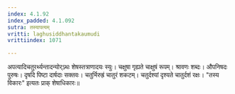 ```yaml
---
index: 4.1.92
index_padded: 4.1.092
sutra: तस्यापत्यम्
vritti: laghusiddhantakaumudi
vrittiindex: 1071

---
```

अपत्यादिचतुरर्थ्यन्तादन्योर्ऽथः शेषस्तत्राणादयः स्युः। चक्षुषा गृह्यते चाक्षुषं रूपम्। श्रावणः शब्दः। औपनिषदः पुरुषः। दृषदि पिष्टा दार्षदाः सक्तवः। चतुर्भिरुह्रं चातुरं शकटम्। चतुर्दश्यां दृश्यते चातुर्दशं रक्षः। "तस्य विकारः" इत्यतः प्राक् शेषाधिकारः॥